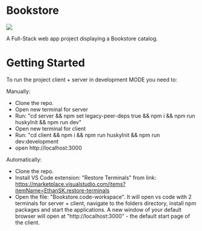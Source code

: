 # Bookstore

![](client/public/logo-addbg-preview.png)

A Full-Stack web app project displaying a Bookstore catalog.

# Getting Started

To run the project client + server in development MODE you need to:

Manually:

- Clone the repo.
- Open new terminal for server
- Run: "cd server && npm set legacy-peer-deps true && npm i && npm run huskyInit && npm run dev"
- Open new terminal for client
- Run: "cd client && npm i && npm run huskyInit && npm run dev:development
- open http://localhost:3000

Automatically:

- Clone the repo.
- Install VS Code extension: "Restore Terminals" from link: https://marketplace.visualstudio.com/items?itemName=EthanSK.restore-terminals
- Open the file: "Bookstore.code-workspace". It will open vs code with 2 terminals for server + client, navigate to the folders directory, install npm packages and start the applications. A new window of your default browser will open at "http://localhost:3000" - the default start page of the client.
